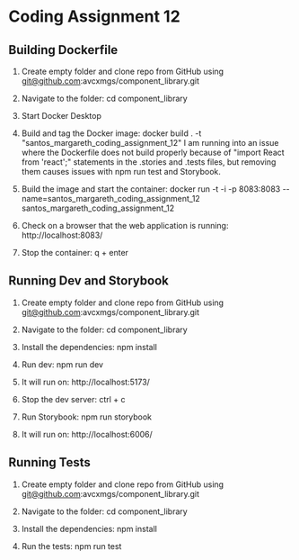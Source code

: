# Coding Assignment 12

## Building Dockerfile

1. Create empty folder and clone repo from GitHub using
git@github.com:avcxmgs/component_library.git

2. Navigate to the folder:
cd component_library

3. Start Docker Desktop

4. Build and tag the Docker image:
docker build . -t "santos_margareth_coding_assignment_12"
I am running into an issue where the Dockerfile does not build properly because of "import React from 'react';" statements
in the .stories and .tests files, but removing them causes issues with npm run test and Storybook.

5. Build the image and start the container:
docker run -t -i -p 8083:8083 --name=santos_margareth_coding_assignment_12 santos_margareth_coding_assignment_12

6. Check on a browser that the web application is running:
http://localhost:8083/

7. Stop the container:
q + enter

## Running Dev and Storybook

1. Create empty folder and clone repo from GitHub using
git@github.com:avcxmgs/component_library.git

2. Navigate to the folder:
cd component_library

3. Install the dependencies:
npm install

4. Run dev:
npm run dev

5. It will run on:
http://localhost:5173/

6. Stop the dev server:
ctrl + c

7. Run Storybook:
npm run storybook

8. It will run on:
http://localhost:6006/

## Running Tests

1. Create empty folder and clone repo from GitHub using
git@github.com:avcxmgs/component_library.git

2. Navigate to the folder:
cd component_library

3. Install the dependencies:
npm install

4. Run the tests:
npm run test